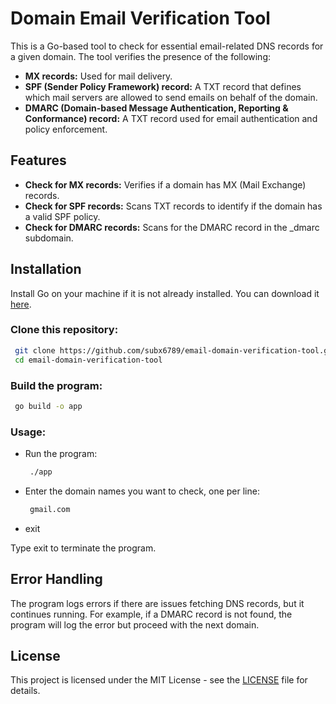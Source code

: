 # Domain Email Verification Tool

This is a Go-based tool to check for essential email-related DNS records for a given domain. The tool verifies the presence of the following:

- **MX records:** Used for mail delivery.
- **SPF (Sender Policy Framework) record:** A TXT record that defines which mail servers are allowed to send emails on behalf of the domain.
- **DMARC (Domain-based Message Authentication, Reporting & Conformance) record:** A TXT record used for email authentication and policy enforcement.

## Features

- **Check for MX records:** Verifies if a domain has MX (Mail Exchange) records.
- **Check for SPF records:** Scans TXT records to identify if the domain has a valid SPF policy.
- **Check for DMARC records:** Scans for the DMARC record in the \_dmarc subdomain.

## Installation

Install Go on your machine if it is not already installed. You can download it [here](https://go.dev/).

### Clone this repository:

```bash
 git clone https://github.com/subx6789/email-domain-verification-tool.git
 cd email-domain-verification-tool
```

### Build the program:

```bash
 go build -o app
```

### Usage:

- Run the program:

  ```bash
   ./app
  ```

- Enter the domain names you want to check, one per line:

  ```bash
   gmail.com
  ```

- exit

Type exit to terminate the program.

## Error Handling

The program logs errors if there are issues fetching DNS records, but it continues running. For example, if a DMARC record is not found, the program will log the error but proceed with the next domain.

## License

This project is licensed under the MIT License - see the [LICENSE](./LICENSE) file for details.
